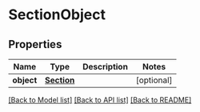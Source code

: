 # SectionObject

## Properties
Name | Type | Description | Notes
------------ | ------------- | ------------- | -------------
**object** | [**Section**](Section.md) |  | [optional] 

[[Back to Model list]](../README.md#documentation-for-models) [[Back to API list]](../README.md#documentation-for-api-endpoints) [[Back to README]](../README.md)

